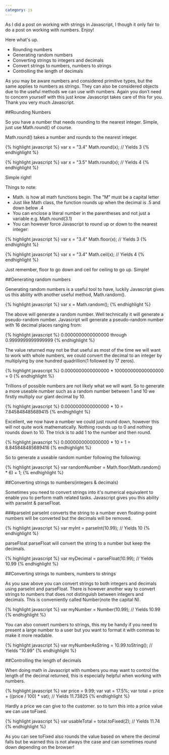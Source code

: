 ```yaml
---
category: js
---
```


As I did a post on working with strings in Javascript, I though it only fair to do a post on working with numbers. Enjoy!

Here what's up.

- Rounding numbers
- Generating random numbers
- Converting strings to integers and decimals
- Convert strings to numbers, numbers to strings
- Controlling the length of decimals

As you may be aware numbers and considered primitive types, but the same applies to numbers as strings. They can also be considered objects due to the useful methods we can use with numbers. Again you don’t need to concern yourself with this just know Javascript takes care of this for you. Thank you very much Javascript.

##Rounding Numbers

So you have a number that needs rounding to the nearest integer. Simple, just use Math.round() of course.

Math.round() takes a number and rounds to the nearest integer.

{% highlight javascript %}
var x = "3.4"
Math.round(x); // Yields 3
{% endhighlight %}

{% highlight javascript %}
var x = "3.5"
Math.round(x); // Yields 4
{% endhighlight %}

Simple right!

Things to note:

- Math. is how all math functions begin. The "M" must be a capital letter
- Just like Math class, the function rounds up when the decimal is .5 and down below .4
- You can enclose a literal number in the parentheses and not just a variable e.g. Math.round(3.1)
- You can however force Javascript to round up or down to the nearest integer:

{% highlight javascript %}
var x = "3.4"
Math.floor(x); // Yields 3
{% endhighlight %}

{% highlight javascript %}
var x = "3.4"
Math.ceil(x); // Yields 4
{% endhighlight %}

Just remember, floor to go down and ceil for ceiling to go up. Simple!

##Generating random numbers

Generating random numbers is a useful tool to have, luckily Javascript gives us this ability with another useful method, Math.random().

{% highlight javascript %}
var x = Math.random();
{% endhighlight %}

The above will generate a random number. Well technically it will generate a pseudo-random number. Javascript will generate a pseudo-random number with 16 decimal places ranging from:

{% highlight javascript %}
0.0000000000000000 through 0.9999999999999999
{% endhighlight %}

The value returned may not be that useful as most of the time we will want to work with whole numbers, we could convert the decimal to an integer by multiplying by one hundred quadrillion(1 followed by 17 zeros).

{% highlight javascript %}
0.0000000000000000 * 100000000000000000 = 0
{% endhighlight %}

Trillions of possible numbers are not likely what we will want. So to generate a more useable number such as a random number between 1 and 10 we firstly multiply our giant decimal by 10.

{% highlight javascript %}
0.0000000000000000 * 10 = 7.845848485689415
{% endhighlight %}

Excellent, we now have a number we could just round down, however this will not quite work mathematically. Nothing rounds up to 0 and nothing rounds down to 10. The trick is to add 1 to the number and then round.

{% highlight javascript %}
0.0000000000000000 * 10 + 1 = 8.845848485689416
{% endhighlight %}

So to generate a useable random number following the following:

{% highlight javascript %}
var randomNumber = Math.floor(Math.random() * 6) + 1;
{% endhighlight %}

##Converting strings to numbers(integers & decimals)

Sometimes you need to convert strings into it's numerical equivalent to enable you to perform math related tasks. Javascript gives you this ability with parseInt & parseFloat.

###parseInt
parseInt converts the string to a number even floating-point numbers will be converted but the decimals will be removed.

{% highlight javascript %}
var myInt = parseInt(10.99); // Yields 10
{% endhighlight %}

parseFloat
parseFloat will convert the string to a number but keep the decimals.

{% highlight javascript %}
var myDecimal = parseFloat(10.99); // Yields 10.99
{% endhighlight %}

##Converting strings to numbers, numbers to strings

As you saw above you can convert strings to both integers and decimals using parseInt and parseFloat. There is however another way to convert strings to numbers that does not distinguish between integers and decimals. This is conveniently called Number(note the capital N).

{% highlight javascript %}
var myNumber = Number(10.99); // Yields 10.99
{% endhighlight %}

You can also convert numbers to strings, this my be handy if you need to present a large number to a user but you want to format it with commas to make it more readable.

{% highlight javascript %}
var myNumberAsString = 10.99.toString(); // Yields "10.99"
{% endhighlight %}

##Controlling the length of decimals

When doing math in Javascript with numbers you may want to control the length of the decimal returned, this is especially helpful when working with numbers.

{% highlight javascript %}
var price = 9.99;
var vat = 17.5%;
var total = price + ((price / 100) * vat); // Yields 11.73825
{% endhighlight %}

Hardly a price we can give to the customer. so to turn this into a price value we can use toFixed.

{% highlight javascript %}
var usableTotal = total.toFixed(2); // Yields 11.74
{% endhighlight %}

As you can see toFixed also rounds the value based on where the decimal falls but be warned this is not always the case and can sometimes round down depending on the browser!